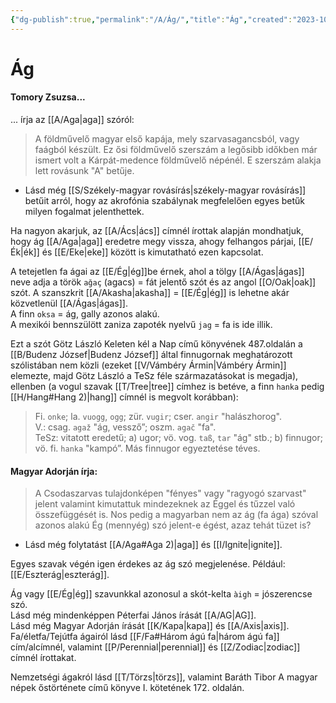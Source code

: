 ```yaml
---
{"dg-publish":true,"permalink":"/A/Ág/","title":"Ág","created":"2023-10-13T05:13","updated":"2025-06-07T18:45"}
---
```



# Ág

#### Tomory Zsuzsa...

... írja az [[A/Aga\|aga]] szóról:  
> A földművelő magyar első kapája, mely szarvasagancsból, vagy faágból készült. Ez ősi földművelő szerszám a legősibb időkben már ismert volt a Kárpát-medence földművelő népénél. E szerszám alakja lett rovásunk "A" betűje.  
- Lásd még [[S/Székely-magyar rovásírás\|székely-magyar rovásírás]] betűit arról, hogy az akrofónia szabálynak megfelelően egyes betűk milyen fogalmat jelenthettek.

Ha nagyon akarjuk, az [[A/Ács\|ács]] címnél írottak alapján mondhatjuk, hogy ág [[A/Aga\|aga]] eredetre megy vissza, ahogy felhangos párjai, [[E/Ék\|ék]] és [[E/Eke\|eke]] között is kimutatható ezen kapcsolat.  

A tetejetlen fa ágai az [[E/Ég\|ég]]be érnek, ahol a tölgy [[A/Ágas\|ágas]] neve adja a török `ağaç` (agacs) = fát jelentő szót és az angol [[O/Oak\|oak]] szót. A szanszkrit [[A/Akasha\|akasha]] = [[E/Ég\|ég]] is lehetne akár közvetlenül [[A/Ágas\|ágas]].  
A finn `oksa` = ág, gally azonos alakú.  
A mexikói bennszülött zaniza zapoték nyelvű `jag` = fa is ide illik.  

Ezt a szót Götz László Keleten kél a Nap című könyvének 487.oldalán a [[B/Budenz József\|Budenz József]] által finnugornak meghatározott szólistában nem közli (ezeket [[V/Vámbéry Ármin\|Vámbéry Ármin]] elemezte, majd Götz László a TeSz féle származatásokat is megadja), ellenben (a vogul szavak [[T/Tree\|tree]] címhez is betéve, a finn `hanka` pedig [[H/Hang#Hang 2)\|hang]] címnél is megvolt korábban):  
> Fi. `onke`; la. `vuogg`, `ogg`; zür. `vugir`; cser. `angir` "halászhorog".  
> V.: csag. `agaž` "ág, vessző”; oszm. `agač` "fa".  
> TeSz: vitatott eredetű; a) ugor; vö. vog. `taß`, `tar` "ág" stb.; b) finnugor; vö. fi. `hanka` "kampó”. Más finnugor egyeztetése téves.  

#### Magyar Adorján írja:

> A Csodaszarvas tulajdonképen "fényes" vagy "ragyogó szarvast" jelent valamint kimutattuk mindezeknek az Éggel és tűzzel való összefüggését is. Nos pedig a magyarban nem az ág (fa ága) szóval azonos alakú Ég (mennyég) szó jelent-e égést, azaz tehát tüzet is?  
- Lásd még folytatást [[A/Aga#Aga 2)\|aga]] és [[I/Ignite\|ignite]].

Egyes szavak végén igen érdekes az ág szó megjelenése. Például: [[E/Eszterág\|eszterág]].  

Ág vagy [[E/Ég\|ég]] szavunkkal azonosul a skót-kelta `àigh` = jószerencse szó.  
Lásd még mindenképpen Péterfai János írását [[A/AG\|AG]].  
Lásd még Magyar Adorján írását [[K/Kapa\|kapa]] és [[A/Axis\|axis]].  
Fa/életfa/Tejútfa ágairól lásd [[F/Fa#Három ágú fa\|három ágú fa]] cím/alcímnél, valamint [[P/Perennial\|perennial]] és [[Z/Zodiac\|zodiac]] címnél írottakat.  

Nemzetségi ágakról lásd [[T/Törzs\|törzs]], valamint Baráth Tibor A magyar népek őstörténete című könyve I. kötetének 172. oldalán.  

